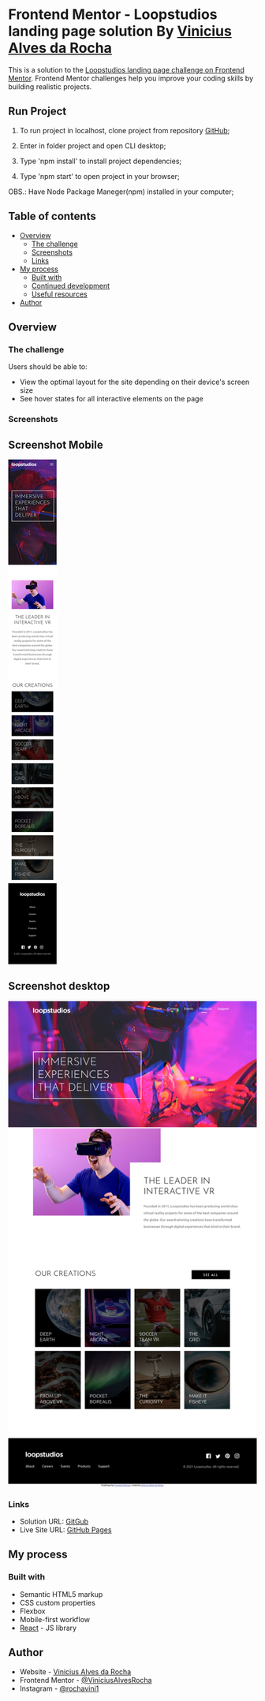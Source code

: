 # Frontend Mentor - Loopstudios landing page solution By [Vinicius Alves da Rocha](https://www.linkedin.com/in/vinicius-rocha-developer/)

This is a solution to the [Loopstudios landing page challenge on Frontend Mentor](https://www.frontendmentor.io/challenges/loopstudios-landing-page-N88J5Onjw). Frontend Mentor challenges help you improve your coding skills by building realistic projects. 

## Run Project

1. To run project in localhost, clone project from repository [GitHub](https://github.com/ViniciusAlvesRocha/loopstudios-landing-page-main);

2. Enter in folder project and open CLI desktop;

3. Type 'npm install' to install project dependencies;

4. Type 'npm start' to open project in your browser;

OBS.: Have Node Package Maneger(npm) installed in your computer;

## Table of contents

- [Overview](#overview)
  - [The challenge](#the-challenge)
  - [Screenshots](#screenshots)
  - [Links](#links)
- [My process](#my-process)
  - [Built with](#built-with)
  - [Continued development](#continued-development)
  - [Useful resources](#useful-resources)
- [Author](#author)



## Overview

### The challenge

Users should be able to:

- View the optimal layout for the site depending on their device's screen size
- See hover states for all interactive elements on the page

### Screenshots

## Screenshot Mobile
![Screenshot mobile](./design/loopstudios-mobile.png)

## Screenshot desktop

![Screenshot Desktop](./design/loopstudios-desktop.png)

### Links

- Solution URL: [GitGub](https://github.com/ViniciusAlvesRocha/loopstudios-landing-page-main)
- Live Site URL: [GitHub Pages](https://viniciusalvesrocha.github.io/loopstudios-landing-page-main/build/)

## My process

### Built with

- Semantic HTML5 markup
- CSS custom properties
- Flexbox
- Mobile-first workflow
- [React](https://reactjs.org/) - JS library

## Author

- Website - [Vinicius Alves da Rocha](https://viniciusalvesrocha.github.io/portfolio/)
- Frontend Mentor - [@ViniciusAlvesRocha](https://www.frontendmentor.io/profile/ViniciusAlvesRocha)
- Instagram - [@rochavini1](https://www.instagram.com/rochavini1/)

